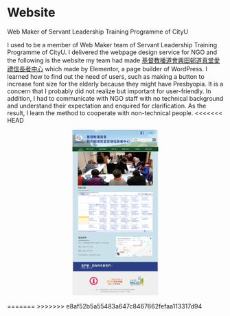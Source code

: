 # Website
 Web Maker of Servant Leadership Training Programme of CityU

I used to be a member of Web Maker team of Servant Leadership Training
Programme of CityU. I delivered the webpage design service for NGO and the following
is the website my team had made [基督教播道會興田邨道真堂愛禮信長者中心](http://efcchtalec.org.hk/) which made by Elementor, a page
builder of WordPress. I learned how to find out the need of users, such as making a
button to increase font size for the elderly because they might have Presbyopia. It is a
concern that I probably did not realize but important for user-friendly. In addition, I
had to communicate with NGO staff with no technical background and understand
their expectation and enquired for clarification. As the result, I learn the method to
cooperate with non-technical people.
<<<<<<< HEAD

<p align="center">
  <img src="images/websiteNGO.png" width="200">
</p>
=======
>>>>>>> e8af52b5a55483a647c8467662fefaa113317d94
